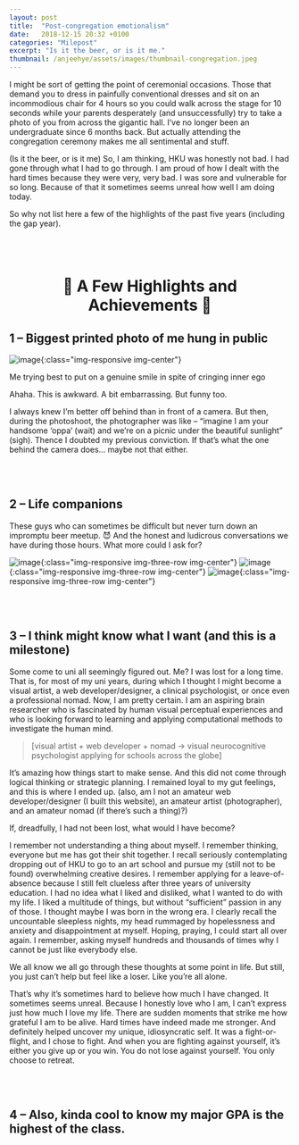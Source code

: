```yaml
---
layout: post
title:  "Post-congregation emotionalism"
date:   2018-12-15 20:32 +0100
categories: "Milepost"
excerpt: "Is it the beer, or is it me."
thumbnail: /anjeehye/assets/images/thumbnail-congregation.jpeg
---
```


I might be sort of getting the point of ceremonial occasions. Those that demand you to dress in painfully conventional dresses and sit on an incommodious chair for 4 hours so you could walk across the stage for 10 seconds while your parents desperately (and unsuccessfully) try to take a photo of you from across the gigantic hall. I’ve no longer been an undergraduate since 6 months back. But actually attending the congregation ceremony makes me all sentimental and stuff. 

(Is it the beer, or is it me) So, I am thinking, HKU was honestly not bad. I had gone through what I had to go through. I am proud of how I dealt with the hard times because they were very, very bad. I was sore and vulnerable for so long. Because of that it sometimes seems unreal how well I am doing today.

So why not list here a few of the highlights of the past five years (including the gap year).


<br><br>

<h1 style="text-align:center">🍄 A Few Highlights and Achievements 🍄</h1>

## 1 – Biggest printed photo of me hung in public

![image]({{site.baseurl}}/assets/images/post-myphotohku.jpeg){:class="img-responsive img-center"}
<figcaption>Me trying best to put on a genuine smile in spite of cringing inner ego</figcaption>

Ahaha. This is awkward. A bit embarrassing. But funny too.

I always knew I’m better off behind than in front of a camera. But then, during the photoshoot, the photographer was like – “imagine I am your handsome ‘oppa‘ (wait) and we’re on a picnic under the beautiful sunlight” (sigh). Thence I doubted my previous conviction. If that’s what the one behind the camera does… maybe not that either.

<br><br>

## 2 – Life companions
These guys who can sometimes be difficult but never turn down an impromptu beer meetup. 😈 And the honest and ludicrous conversations we have during those hours. What more could I ask for?

![image]({{site.baseurl}}/assets/images/post-friends1.jpeg){:class="img-responsive img-three-row img-center"}
![image]({{site.baseurl}}/assets/images/post-friends2.jpeg){:class="img-responsive img-three-row img-center"}
![image]({{site.baseurl}}/assets/images/post-friends3.jpeg){:class="img-responsive img-three-row img-center"}

<br><br>

## 3 – I think might know what I want (and this is a milestone)
Some come to uni all seemingly figured out. Me? I was lost for a long time. That is, for most of my uni years, during which I thought I might become a visual artist, a web developer/designer, a clinical psychologist, or once even a professional nomad. Now, I am pretty certain. I am an aspiring brain researcher who is fascinated by human visual perceptual experiences and who is looking forward to learning and applying computational methods to investigate the human mind.

>[visual artist + web developer + nomad → visual neurocognitive psychologist applying for schools across the globe]

It’s amazing how things start to make sense. And this did not come through logical thinking or strategic planning. I remained loyal to my gut feelings, and this is where I ended up. (also, am I not an amateur web developer/designer (I built this website), an amateur artist (photographer), and an amateur nomad (if there’s such a thing)?)

If, dreadfully, I had not been lost, what would I have become?

I remember not understanding a thing about myself. I remember thinking, everyone but me has got their shit together. I recall seriously contemplating dropping out of HKU to go to an art school and pursue my (still not to be found) overwhelming creative desires. I remember applying for a leave-of-absence because I still felt clueless after three years of university education. I had no idea what I liked and disliked, what I wanted to do with my life. I liked a multitude of things, but without “sufficient” passion in any of those. I thought maybe I was born in the wrong era. I clearly recall the uncountable sleepless nights, my head rummaged by hopelessness and anxiety and disappointment at myself. Hoping, praying, I could start all over again. I remember, asking myself hundreds and thousands of times why I cannot be just like everybody else.

We all know we all go through these thoughts at some point in life. But still, you just can’t help but feel like a loser. Like you’re all alone.

That’s why it’s sometimes hard to believe how much I have changed. It sometimes seems unreal. Because I honestly love who I am, I can’t express just how much I love my life. There are sudden moments that strike me how grateful I am to be alive. Hard times have indeed made me stronger. And definitely helped uncover my unique, idiosyncratic self. It was a fight-or-flight, and I chose to fight. And when you are fighting against yourself, it’s either you give up or you win. You do not lose against yourself. You only choose to retreat.

<br><br>

## 4 – Also, kinda cool to know my major GPA is the highest of the class.
